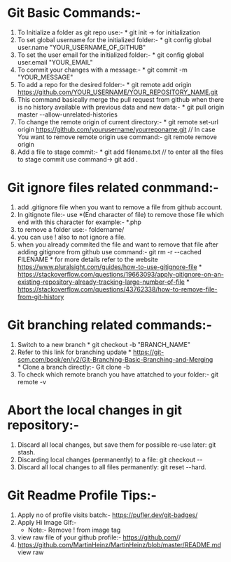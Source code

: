 # Git Basic Commands:-

1. To Initialize a folder as git repo use:-	
		* git init  -> for initialization	
2. To set global username for the initialized folder:-
		* git config global user.name "YOUR_USERNAME_OF_GITHUB"
3. To set the user email for the initialized folder:-
		* git config global user.email "YOUR_EMAIL"
4. To commit your changes with a message:-
		* git commit -m "YOUR_MESSAGE" 
5. To add a repo for the desired folder:-
		* git remote add origin https://github.com/YOUR_USERNAME/YOUR_REPOSITORY_NAME.git
6. This command basically merge the pull request from github when there is no history available with previous data and new data:-
		* git pull origin master --allow-unrelated-histories
7. To change the remote origin of current directory:-
		* git remote set-url origin https://github.com/yourusername/yourreponame.git  // In case You want to remove remote origin use command:- git remote remove origin
8. Add a file to stage commit:-
		* git add filename.txt   // to enter all the files to stage commit use command-> git add .

# Git ignore files related conmmand:-

1. add .gitignore file when you want to remove a file from github account.
2. In gitignote file:- use *(End character of file) to remove those file which end with this character for example:- *.php 
3. to remove a folder use:- foldername/
4. you can use ! also to not ignore a file.
5. when you already commited the file and want to remove that file after adding gitignore from github use command:- git rm -r --cached FILENAME
		* for more details refer to the website https://www.pluralsight.com/guides/how-to-use-gitignore-file
		* https://stackoverflow.com/questions/19663093/apply-gitignore-on-an-existing-repository-already-tracking-large-number-of-file
		* https://stackoverflow.com/questions/43762338/how-to-remove-file-from-git-history

# Git branching related commands:-
1. Switch to a new branch
		* git checkout -b "BRANCH_NAME"
2. Refer to this link for branching update
		* https://git-scm.com/book/en/v2/Git-Branching-Basic-Branching-and-Merging	
		* Clone a branch directly:- Git clone -b <branchname> <url>
3. To check which remote branch you have attatched to your folder:- git remote -v


# Abort the local changes in git repository:-

1. Discard all local changes, but save them for possible re-use later: git stash.
2. Discarding local changes (permanently) to a file: git checkout -- <file>
3. Discard all local changes to all files permanently: git reset --hard.



# Git Readme Profile Tips:-

1. Apply no of profile visits batch:- https://pufler.dev/git-badges/
2. Apply Hi Image GIf:- <!img src="https://raw.githubusercontent.com/MartinHeinz/MartinHeinz/master/wave.gif" width="30px">
	* Note:- Remove ! from image tag
3. view raw file of your github profile:- https://github.com/<username>/<username>
4. https://github.com/MartinHeinz/MartinHeinz/blob/master/README.md view raw



